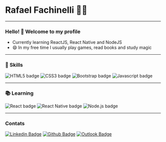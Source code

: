 # Rafael Fachinelli :man_technologist:

----
### Hello! 👋 Welcome to my profile

-  Currently learning ReactJS, React Native and NodeJS
- 😄 In my free time I usually play games, read books and study magic

----
### 📌 Skills

![HTML5 badge](https://img.shields.io/badge/-HTML5-E34F26?style=flat-square&logo=HTML5&logoColor=white)
![CSS3 badge](https://img.shields.io/badge/-CSS3-1572B6?style=flat-square&logo=CSS3&logoColor=white)
![Bootstrap badge](https://img.shields.io/badge/-Bootstrap-563D7C?style=flat-square&logo=bootstrap&logoColor=white)
![Javascript badge](https://img.shields.io/badge/-Javascript-F29400?style=flat-square&logo=javascript&logoColor=white)

---
### 📚 Learning

![React badge](https://img.shields.io/badge/-ReactJS-13B5EA?style=flat-square&logo=react&logoColor=white)
![React Native badge](https://img.shields.io/badge/-React_Native-563D7C?style=flat-square&logo=react-native&logoColor=white)
![Node.js badge](https://img.shields.io/badge/-Node.js-339933?style=flat-square&logo=node.js&logoColor=white)

----
### Contats

[![Linkedin Badge](https://img.shields.io/badge/-rafaelfachinelli-blue?style=flat-square&logo=Linkedin&logoColor=white&link=https://www.linkedin.com/in/rafaelfachinelli/)](https://www.linkedin.com/in/rafaelfachinelli/)
[![Github Badge](https://img.shields.io/badge/-rafaelfachinelli-000?style=flat-square&logo=Github&logoColor=white&link=https://github.com/rafaelfachinelli)](https://github.com/rafaelfachinelli)
[![Outlook Badge](https://img.shields.io/badge/-outlook-0078d4?style=flat-square&logo=microsoft-outlook&logoColor=white&link=mailto:rafael.fachinelli@fatec.sp.gov.br)](mailto:rafael.fachinelli@fatec.sp.gov.br)
